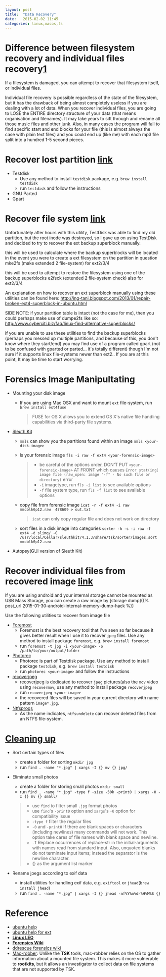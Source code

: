 ```yaml
---
layout: post
title:  "Data Recovery"
date:   2015-02-02 11:45
categories: linux,macos,fs
---
```


# Difference between filesystem recovery and individual files recovery[1][difference_askubutun]

If a filesystem is damaged, you can attempt to recover that filesystem itself, or individual files. 

Individual file recovery is possible regardless of the state of the filesystem, but it has the drawback of being almost completely useless if you are dealing with a lot of data. When you recover individual files, you are going to LOSE the ENTIRE directory structure of your data (that means organisation and filenames). It may take years to sift through and rename all those music files and other junk. Also, in many cases the program will fail to find specific start and end blocks for your file (this is almost always the case with plain text files) and you could end up (like me) with each mp3 file split into a hundred 1-5 second pieces.

[difference_askubutun]: http://askubuntu.com/questions/533496/accidentally-formatted-ext4-partition

# Recover lost partition [link](https://help.ubuntu.com/community/DataRecovery#Lost_Partition)

* Testdisk
    - Use any method to install `testdisk` package, e.g. `brew install testdisk`
    - run `testdisk` and follow the instructions
* GNU Parted
* Gpart

# Recover file system [link](http://askubuntu.com/questions/533496/accidentally-formatted-ext4-partition)

Unfortunately after hours with this utility, TestDisk was able to find my old partition, but the root inode was destroyed, so I gave up on using TestDisk and decided to try to recover the ext backup superblock manually.

this will be used to calculate where the backup superblocks will be located in the event you were to create a ext filesystem on the partition in question mke2fs (make extended 2 file-system) for ext2/3/4

this will be used to attempt to restore the filesystem using one of the backup superblocks e2fsck (extended 2 file-system check) also for ext2/3/4

An explanation on how to recover an ext superblock manually using these utilities can be found here: http://ing-tani.blogspot.com/2013/01/repair-broken-ext4-superblock-in-ubuntu.html

SIDE NOTE: if your partition table is intact (not the case for me), then you could perhaps make use of dumpe2fs like so: http://www.cyberciti.biz/faq/linux-find-alternative-superblocks/

if you are unable to use these utilities to find the backup superblocks (perhaps you messed up multiple partitions, and because of this, you don't know where they start/end) you may find use of a program called gpart (not to be confused with gparted or parted... it's totally different) though I'm not sure if it supports linux file-systems newer than ext2.. If you are at this point, It may be time to start worrying.


# Forensics Image Manipultating

* Mounting your disk image
    - If you are using Mac OSX and want to mount `ext` file-system, run `brew install ext4fuse`

        > FUSE for OS X allows you to extend OS X's native file handling capabilities via third-party file systems. 
* [Sleuth Kit](https://help.ubuntu.com/community/DataRecovery#Sleuth_Kit_and_Autopsy)
    - `mmls` can show you the partitions found within an image `mmls <your-disk-image>`
    - ls your forensic image `fls -i raw -f ext4 <your-forensic-image>`

        > * be careful of the options order, DON'T PUT `<your-forensic-image>` AT FRONT which causes `Error stat(ing) image file (raw_open: image "-f" - No such file or directory)` error
        > * `-i` imagetype, run `fls -i list` to see available options
        > * `-f` file system type, run `fls -f list` to see available options
    - copy file from forensic image `icat -r -f ext4 -i raw mmcblk0p12.raw  478609 > out.txt`

        > `icat` can only copy regular file and does not work on directory
    - sort files in a disk image into categories `sorter -h -s -i raw -f ext4 -d slimg/ -C /usr/local/Cellar/sleuthkit/4.1.3/share/tsk/sorter/images.sort mmcblk0p12.raw `
* Autopsy(GUI version of Sleuth Kit)


# Recover individual files from recovered image [link](https://help.ubuntu.com/community/DataRecovery#Extract_individual_files_from_recovered_image)

If you are using android and your internal storage cannot be mounted as USB Mass Storage, you can create a raw image by [storage dump]({% post_url 2015-01-30-android-internal-memory-dump-hack %})

Use the following utilities to recover from image file

* [Foremost](https://help.ubuntu.com/community/DataRecovery#Foremost)
    - Foremost is the best recovery tool that I've seen so far because it gives better result when I use it to recover `jpeg` files. Use any method to install package `foremost`, e.g. `brew install foremost`
    - run `foremost -t jpg -i <your-image> -o /path/to/your/output/folder`
* [Photorec](https://help.ubuntu.com/community/DataRecovery#Photorec)
    - Photorec is part of Testdisk package. Use any method to install package `testdisk`, e.g. `brew install testdisk`
    - run `photorec <your-image>` and follow the instructions
* [recoverjpeg](https://help.ubuntu.com/community/DataRecovery#recoverjpeg)
    - recoverjpeg is dedicated to recover `jpeg` pictures(also the `mov` video using `recovermov`, use any method to install package `recoverjpeg`
    - run `recoverjpeg <your-image>`
    - the recovered files will be saved in your current directory with name pattern `image*.jpg`.
* [Ntfsprogs](https://help.ubuntu.com/community/DataRecovery#Ntfsprogs)
    - As the name indicates, `ntfsundelete` can recover deleted files from an NTFS file-system.


# [Cleaning up](https://help.ubuntu.com/community/DataRecovery#Cleaning_up)

* Sort certain types of files
    - create a folder for sorting `mkdir jpg`
    - run `find . -name "*.jpg" | xargs -I {} mv {} jpg/`
* Eliminate small photos
    - create a folder for storing small photos `mkdir small`
    - run `find . -name "*.jpg" -type f -size -50k -print0 | xargs -0 -I {} mv {} small/`

    > * use `find` to filter small `.jpg` format photos
    > * use `find`'s `-print0` option and `xargs`'s `-0` option for compatibility issue
    > * `-type f` filter the regular files
    > * `-0` and `-print0` If there are blank spaces or characters (including newlines) many commands will not work. This option take cares of file names with blank space and newline.
    > * `-I` Replace occurrences of replace-str in the initial-arguments with names read from standard input. Also, unquoted blanks do not terminate input items; instead the separator is the newline character.
    > * {} as the argument list marker
* Rename jpegs according to exif data
    - install utilities for handling exif data, e.g. `exiftool` or `jhead`(`brew install jhead`)
    - run `find . -name "*.jpg" | xargs -I {} jhead -nf%Y%m%d-%H%M%S {}`

# Reference

* [ubuntu help](https://help.ubuntu.com/community/DataRecovery)
* [ubuntu help for ext](http://askubuntu.com/questions/533496/accidentally-formatted-ext4-partition)
* [**Linux LEO**](http://www.linuxleo.com/)
* [**Forensics Wiki**](http://forensicswiki.org/wiki/Main_Page)
* [ddrescue forensics wiki](http://www.forensicswiki.org/wiki/Ddrescue)
* [Mac-robber](http://wiki.sleuthkit.org/index.php?title=Mac-robber): Unlike the **TSK** tools, mac-robber relies on the OS to gather information about a mounted file system. This makes it more vulnerable to **rootkits**, but it allows an investigator to collect data on file systems that are not supported by TSK.